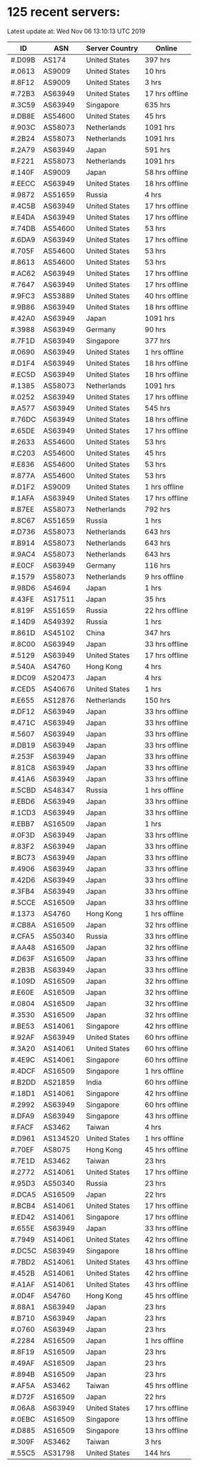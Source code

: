 # 125 recent servers:

Latest update at: Wed Nov 06 13:10:13 UTC 2019

| ID | ASN | Server Country | Online |
| -- | --- | -------------- | ------ |
| #.D09B | AS174 | United States | 397 hrs |
| #.0613 | AS9009 | United States | 10 hrs |
| #.8F12 | AS9009 | United States | 3 hrs |
| #.72B3 | AS63949 | United States | 17 hrs offline |
| #.3C59 | AS63949 | Singapore | 635 hrs |
| #.DB8E | AS54600 | United States | 45 hrs |
| #.903C | AS58073 | Netherlands | 1091 hrs |
| #.2B24 | AS58073 | Netherlands | 1091 hrs |
| #.2A79 | AS63949 | Japan | 591 hrs |
| #.F221 | AS58073 | Netherlands | 1091 hrs |
| #.140F | AS9009 | Japan | 58 hrs offline |
| #.EECC | AS63949 | United States | 18 hrs offline |
| #.9872 | AS51659 | Russia | 4 hrs |
| #.4C5B | AS63949 | United States | 17 hrs offline |
| #.E4DA | AS63949 | United States | 17 hrs offline |
| #.74DB | AS54600 | United States | 53 hrs |
| #.6DA9 | AS63949 | United States | 17 hrs offline |
| #.705F | AS54600 | United States | 53 hrs |
| #.8613 | AS54600 | United States | 53 hrs |
| #.AC62 | AS63949 | United States | 17 hrs offline |
| #.7647 | AS63949 | United States | 17 hrs offline |
| #.9FC3 | AS53889 | United States | 40 hrs offline |
| #.9B86 | AS63949 | United States | 18 hrs offline |
| #.42A0 | AS63949 | Japan | 1091 hrs |
| #.3988 | AS63949 | Germany | 90 hrs |
| #.7F1D | AS63949 | Singapore | 377 hrs |
| #.0690 | AS63949 | United States | 1 hrs offline |
| #.D1F4 | AS63949 | United States | 18 hrs offline |
| #.EC5D | AS63949 | United States | 18 hrs offline |
| #.1385 | AS58073 | Netherlands | 1091 hrs |
| #.0252 | AS63949 | United States | 17 hrs offline |
| #.A577 | AS63949 | United States | 545 hrs |
| #.76DC | AS63949 | United States | 18 hrs offline |
| #.65DE | AS63949 | United States | 17 hrs offline |
| #.2633 | AS54600 | United States | 53 hrs |
| #.C203 | AS54600 | United States | 45 hrs |
| #.E836 | AS54600 | United States | 53 hrs |
| #.877A | AS54600 | United States | 53 hrs |
| #.D1F2 | AS9009 | United States | 1 hrs offline |
| #.1AFA | AS63949 | United States | 17 hrs offline |
| #.B7EE | AS58073 | Netherlands | 792 hrs |
| #.8C67 | AS51659 | Russia | 1 hrs |
| #.D736 | AS58073 | Netherlands | 643 hrs |
| #.B914 | AS58073 | Netherlands | 643 hrs |
| #.9AC4 | AS58073 | Netherlands | 643 hrs |
| #.E0CF | AS63949 | Germany | 116 hrs |
| #.1579 | AS58073 | Netherlands | 9 hrs offline |
| #.98D6 | AS4694 | Japan | 1 hrs |
| #.43FE | AS17511 | Japan | 35 hrs |
| #.819F | AS51659 | Russia | 22 hrs offline |
| #.14D9 | AS49392 | Russia | 1 hrs |
| #.861D | AS45102 | China | 347 hrs |
| #.8C00 | AS63949 | Japan | 33 hrs offline |
| #.5129 | AS63949 | United States | 17 hrs offline |
| #.540A | AS4760 | Hong Kong | 4 hrs |
| #.DC09 | AS20473 | Japan | 4 hrs |
| #.CED5 | AS40676 | United States | 1 hrs |
| #.E655 | AS12876 | Netherlands | 150 hrs |
| #.DF12 | AS63949 | Japan | 33 hrs offline |
| #.471C | AS63949 | Japan | 33 hrs offline |
| #.5607 | AS63949 | Japan | 33 hrs offline |
| #.DB19 | AS63949 | Japan | 33 hrs offline |
| #.253F | AS63949 | Japan | 33 hrs offline |
| #.81C8 | AS63949 | Japan | 33 hrs offline |
| #.41A6 | AS63949 | Japan | 33 hrs offline |
| #.5CBD | AS48347 | Russia | 1 hrs offline |
| #.EBD6 | AS63949 | Japan | 33 hrs offline |
| #.1CD3 | AS63949 | Japan | 33 hrs offline |
| #.EBB7 | AS16509 | Japan | 1 hrs |
| #.0F3D | AS63949 | Japan | 33 hrs offline |
| #.83F2 | AS63949 | Japan | 33 hrs offline |
| #.BC73 | AS63949 | Japan | 33 hrs offline |
| #.4906 | AS63949 | Japan | 33 hrs offline |
| #.42D6 | AS63949 | Japan | 33 hrs offline |
| #.3FB4 | AS63949 | Japan | 33 hrs offline |
| #.5CCE | AS16509 | Japan | 33 hrs offline |
| #.1373 | AS4760 | Hong Kong | 1 hrs offline |
| #.CB8A | AS16509 | Japan | 32 hrs offline |
| #.CFA5 | AS50340 | Russia | 33 hrs offline |
| #.AA48 | AS16509 | Japan | 32 hrs offline |
| #.D63F | AS16509 | Japan | 33 hrs offline |
| #.2B3B | AS63949 | Japan | 33 hrs offline |
| #.109D | AS16509 | Japan | 32 hrs offline |
| #.E60E | AS16509 | Japan | 32 hrs offline |
| #.0804 | AS16509 | Japan | 32 hrs offline |
| #.3530 | AS16509 | Japan | 32 hrs offline |
| #.BE53 | AS14061 | Singapore | 42 hrs offline |
| #.92AF | AS63949 | United States | 60 hrs offline |
| #.3A20 | AS14061 | United States | 60 hrs offline |
| #.4E9C | AS14061 | Singapore | 60 hrs offline |
| #.4DCF | AS16509 | Singapore | 1 hrs offline |
| #.B2DD | AS21859 | India | 60 hrs offline |
| #.18D1 | AS14061 | Singapore | 42 hrs offline |
| #.2992 | AS63949 | Singapore | 60 hrs offline |
| #.DFA9 | AS63949 | Singapore | 43 hrs offline |
| #.FACF | AS3462 | Taiwan | 4 hrs |
| #.D961 | AS134520 | United States | 1 hrs offline |
| #.70EF | AS8075 | Hong Kong | 45 hrs offline |
| #.7E1D | AS3462 | Taiwan | 23 hrs |
| #.2772 | AS14061 | United States | 17 hrs offline |
| #.95D3 | AS50340 | Russia | 23 hrs |
| #.DCA5 | AS16509 | Japan | 22 hrs |
| #.BCB4 | AS14061 | United States | 17 hrs offline |
| #.ED42 | AS14061 | Singapore | 17 hrs offline |
| #.655E | AS63949 | Japan | 33 hrs offline |
| #.7949 | AS14061 | United States | 42 hrs offline |
| #.DC5C | AS63949 | Singapore | 18 hrs offline |
| #.7BD2 | AS14061 | United States | 43 hrs offline |
| #.452B | AS14061 | United States | 42 hrs offline |
| #.A1AF | AS14061 | United States | 43 hrs offline |
| #.0D4F | AS4760 | Hong Kong | 45 hrs offline |
| #.88A1 | AS63949 | Japan | 23 hrs |
| #.B710 | AS63949 | Japan | 23 hrs |
| #.0760 | AS63949 | Japan | 23 hrs |
| #.2284 | AS16509 | Japan | 1 hrs offline |
| #.8F19 | AS16509 | Japan | 23 hrs |
| #.49AF | AS16509 | Japan | 23 hrs |
| #.894B | AS16509 | Japan | 23 hrs |
| #.AF5A | AS3462 | Taiwan | 45 hrs offline |
| #.D72F | AS16509 | Japan | 22 hrs |
| #.06A8 | AS63949 | United States | 17 hrs offline |
| #.0EBC | AS16509 | Singapore | 13 hrs offline |
| #.D885 | AS16509 | Singapore | 13 hrs offline |
| #.309F | AS3462 | Taiwan | 3 hrs |
| #.55C5 | AS31798 | United States | 144 hrs |

